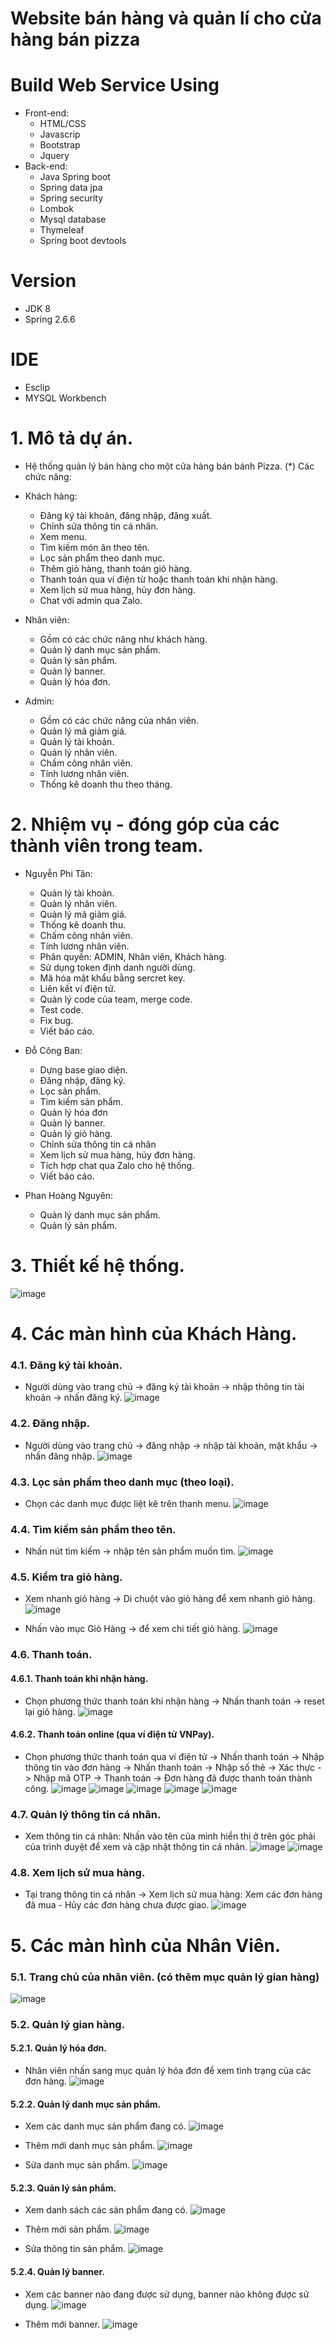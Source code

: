 # Website bán hàng và quản lí cho cửa hàng bán pizza

# Build Web Service Using

- Front-end: 
	* HTML/CSS
	* Javascrip
	* Bootstrap
	* Jquery
- Back-end: 
	* Java Spring boot
	* Spring data jpa
	* Spring security
	* Lombok
	* Mysql database
	* Thymeleaf
	* Spring boot devtools

# Version

* JDK 8
* Spring 2.6.6

# IDE

* Esclip 
* MYSQL Workbench

# 1. Mô tả dự án.
- Hệ thống quản lý bán hàng cho một cửa hàng bán bánh Pizza.
(*) Các chức năng:
- Khách hàng: 
	+ Đăng ký tài khoản, đăng nhập, đăng xuất.
	+ Chỉnh sửa thông tin cá nhân.
	+ Xem menu.
	+ Tìm kiếm món ăn theo tên.
	+ Lọc sản phẩm theo danh mục.
	+ Thêm giỏ hàng, thanh toán giỏ hàng.
	+ Thanh toán qua ví điện từ hoặc thanh toán khi nhận hàng.
	+ Xem lịch sử mua hàng, hủy đơn hàng.
	+ Chat với admin qua Zalo.

- Nhân viên:
	+ Gồm có các chức năng như khách hàng.
	+ Quản lý danh mục sản phẩm.
	+ Quản lý sản phẩm.
	+ Quản lý banner.
	+ Quản lý hóa đơn.
	
- Admin:
	+ Gồm có các chức năng của nhân viên.
	+ Quản lý mã giảm giá.
	+ Quản lý tài khoản.
	+ Quản lý nhân viên.
	+ Chấm công nhân viên.
	+ Tính lương nhân viên.
	+ Thống kê doanh thu theo tháng.

# 2. Nhiệm vụ - đóng góp của các thành viên trong team.
- Nguyễn Phi Tân: 
	+ Quản lý tài khoản.
	+ Quản lý nhân viên.
	+ Quản lý mã giảm giá.
	+ Thống kê doanh thu.
	+ Chấm công nhân viên.
	+ Tính lương nhân viên.
	+ Phân quyền: ADMIN, Nhân viên, Khách hàng.
	+ Sử dụng token định danh người dùng.
	+ Mã hóa mật khẩu bằng sercret key.
	+ Liên kết ví điện tử.
	+ Quản lý code của team, merge code.
	+ Test code.
	+ Fix bug.
	+ Viết báo cáo.

- Đỗ Công Ban:
	+ Dựng base giao diện.
	+ Đăng nhập, đăng ký.
	+ Lọc sản phẩm.
	+ Tìm kiếm sản phẩm.
	+ Quản lý hóa đơn
	+ Quản lý banner.
	+ Quản lý giỏ hàng.
	+ Chỉnh sửa thông tin cá nhân
	+ Xem lịch sử mua hàng, hủy đơn hàng.
	+ Tích hợp chat qua Zalo cho hệ thống.
	+ Viết báo cáo.

- Phan Hoàng Nguyên:
	+ Quản lý danh mục sản phẩm.
	+ Quản lý sản phẩm.


# 3. Thiết kế hệ thống.
![image](https://user-images.githubusercontent.com/62367845/171392898-da2d0a1e-586a-4e46-887e-267e0bdef4a1.png)


# 4. Các màn hình của Khách Hàng.
### 4.1. Đăng ký tài khoản.
- Người dùng vào trang chủ -> đăng ký tài khoản -> nhập thông tin tài khoản -> nhấn đăng ký.
![image](https://user-images.githubusercontent.com/62367845/171393569-92ebe2e4-244e-4531-88c7-c9cce93b86f9.png)

### 4.2. Đăng nhập.
- Người dùng vào trang chủ -> đăng nhập -> nhập tài khoản, mật khẩu -> nhấn đăng nhập.
![image](https://user-images.githubusercontent.com/62367845/171393923-dbf03a5d-26c5-4590-b334-5f82d654edf6.png)

### 4.3. Lọc sản phẩm theo danh mục (theo loại).
- Chọn các danh mục được liệt kê trên thanh menu.
![image](https://user-images.githubusercontent.com/62367845/171395204-87a9e124-aa3d-4cef-9af9-6d6a17aea3bb.png)

### 4.4. Tìm kiếm sản phẩm theo tên.
- Nhấn nút tìm kiếm -> nhập tên sản phẩm muốn tìm.
![image](https://user-images.githubusercontent.com/62367845/171395517-576f85c4-d37c-4c26-96bc-02004ca70fbc.png)

### 4.5. Kiểm tra giỏ hàng.
- Xem nhanh giỏ hàng -> Di chuột vào giỏ hàng để xem nhanh giỏ hàng.
![image](https://user-images.githubusercontent.com/62367845/171396004-a1f774d2-18da-4bc8-8ac0-cfbddda58118.png)

- Nhấn vào mục Giỏ Hàng -> để xem chi tiết giỏ hàng.
![image](https://user-images.githubusercontent.com/62367845/171395822-7f792b51-4a4c-4227-9e7e-604ca87b173d.png)

### 4.6. Thanh toán.
#### 4.6.1. Thanh toán khi nhận hàng.
- Chọn phương thức thanh toán khi nhận hàng -> Nhấn thanh toán -> reset lại giỏ hàng.
![image](https://user-images.githubusercontent.com/62367845/171396310-4f80960b-2945-491a-8e4d-17f8c0c87617.png)

#### 4.6.2. Thanh toán online (qua ví điện tử VNPay).
- Chọn phương thức thanh toán qua ví điện tử -> Nhấn thanh toán -> Nhập thông tin vào đơn hàng -> Nhấn thanh toán 
 -> Nhập số thẻ -> Xác thực -> Nhập mã OTP -> Thanh toán -> Đơn hàng đã được thanh toán thành công.
![image](https://user-images.githubusercontent.com/62367845/171397311-e5331d1d-f7fa-4d6d-accc-65b05d15b34f.png)
![image](https://user-images.githubusercontent.com/62367845/171396783-ce8b8ef3-38b6-4855-849d-91508a83c4cf.png)
![image](https://user-images.githubusercontent.com/62367845/171397022-f3d5a551-f2ae-40e7-8731-83c880fdc286.png)
![image](https://user-images.githubusercontent.com/62367845/171397048-dde962c5-5e08-4936-9ce0-6799a1f30d93.png)
![image](https://user-images.githubusercontent.com/62367845/171397148-3da81a48-bdd8-4a6b-b41e-f41ecf821cc1.png)


### 4.7. Quản lý thông tin cá nhân.
- Xem thông tin cá nhân: Nhấn vào tên của mình hiển thị ở trên góc phải của trình duyệt để xem và cập nhật thông tin cá nhân.
![image](https://user-images.githubusercontent.com/62367845/171397696-e1a285a5-e49b-4170-be6d-addab35f0719.png)
![image](https://user-images.githubusercontent.com/62367845/171397818-cd32e785-70e6-4158-9a03-ed83faab2c7c.png)

### 4.8. Xem lịch sử mua hàng.
- Tại trang thông tin cá nhân -> Xem lịch sử mua hàng: Xem các đơn hàng đã mua - Hủy các đơn hàng chưa được giao.
![image](https://user-images.githubusercontent.com/62367845/171398178-79607d76-929d-4fe9-b343-acdcfe10dadf.png)


# 5. Các màn hình của Nhân Viên.
### 5.1. Trang chủ của nhân viên. (có thêm mục quản lý gian hàng)
![image](https://user-images.githubusercontent.com/62367845/171398566-d23d8358-83db-4bf0-868a-9feafaf5254c.png)

### 5.2. Quản lý gian hàng.
#### 5.2.1. Quản lý hóa đơn.
- Nhân viên nhấn sang mục quản lý hóa đơn để xem tình trạng của các đơn hàng.
![image](https://user-images.githubusercontent.com/62367845/171399135-e3370200-958f-40e7-8858-e2a6d74e0268.png)

#### 5.2.2. Quản lý danh mục sản phẩm.
- Xem các danh mục sản phẩm đang có.
![image](https://user-images.githubusercontent.com/62367845/171399272-0a74d323-b2d4-47e1-8468-c5cc56ecc8ab.png)

- Thêm mới danh mục sản phẩm.
![image](https://user-images.githubusercontent.com/62367845/171399508-27f6d8c9-8b75-48c4-bf74-363fd479b2a8.png)

- Sửa danh mục sản phẩm.
![image](https://user-images.githubusercontent.com/62367845/171400084-3b07994b-ec67-4b3d-bacd-8e66ed1eb697.png)

#### 5.2.3. Quản lý sản phẩm.
- Xem danh sách các sản phẩm đang có.
![image](https://user-images.githubusercontent.com/62367845/171400590-e8940a12-1680-4bfd-ae4a-fddc173dc980.png)

- Thêm mới sản phẩm.
![image](https://user-images.githubusercontent.com/62367845/171400911-5b0af52a-a708-453d-80bf-176bb3d14a7c.png)

- Sửa thông tin sản phẩm.
![image](https://user-images.githubusercontent.com/62367845/171401191-14ad1879-b133-4e5a-91b1-3b41a61e310e.png)

#### 5.2.4. Quản lý banner.
- Xem các banner nào đang được sử dụng, banner nào không được sử dụng.
![image](https://user-images.githubusercontent.com/62367845/171401579-f232a353-c3c8-4e2c-bc34-8b5270fec3af.png)

- Thêm mới banner.
![image](https://user-images.githubusercontent.com/62367845/171401734-5e1d72a9-af0d-4beb-92f0-4f6f2b31e9dc.png)


